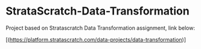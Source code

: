 # StrataScratch-Data-Transformation
Project based on Stratascratch Data Transformation assignment, link below:

[(https://platform.stratascratch.com/data-projects/data-transformation)]

